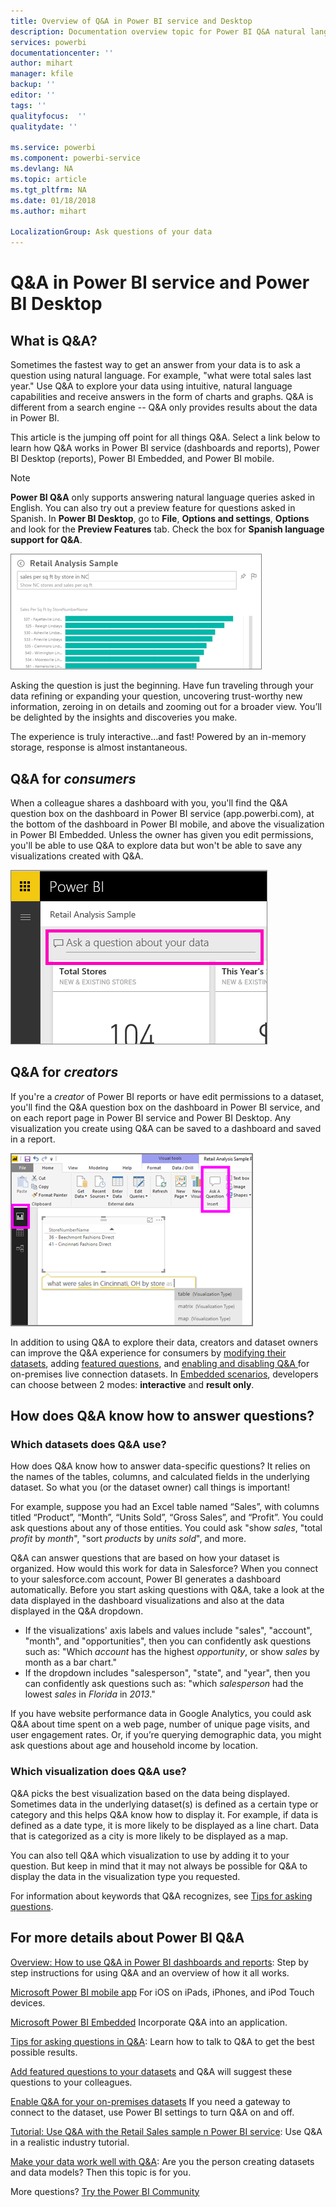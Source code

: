 ```yaml
---
title: Overview of Q&A in Power BI service and Desktop
description: Documentation overview topic for Power BI Q&A natural language queries.
services: powerbi
documentationcenter: ''
author: mihart
manager: kfile
backup: ''
editor: ''
tags: ''
qualityfocus:  ''
qualitydate: ''

ms.service: powerbi
ms.component: powerbi-service
ms.devlang: NA
ms.topic: article
ms.tgt_pltfrm: NA
ms.date: 01/18/2018
ms.author: mihart

LocalizationGroup: Ask questions of your data
---
```

# Q&A in Power BI service and Power BI Desktop
## What is Q&A?
Sometimes the fastest way to get an answer from your data is to ask a question using natural language. For example, "what were total sales last year."  Use Q&A to explore your data using intuitive, natural language capabilities and receive answers in the form of charts and graphs. Q&A is different from a search engine -- Q&A only provides results about the data in Power BI.

This article is the jumping off point for all things Q&A. Select a link below to learn how Q&A works in Power BI service (dashboards and reports), Power BI Desktop (reports), Power BI Embedded, and Power BI mobile.  

> [!NOTE]
> **Power BI Q&A** only supports answering natural language queries asked in English. You can also try out a preview feature for questions asked in Spanish. In **Power BI Desktop**, go to **File**, **Options and settings**, **Options** and look for the **Preview Features** tab. Check the box for **Spanish language support for Q&A**.  
>
>

![](media/power-bi-q-and-a/pbi_qa_boxsalessqft.png)

Asking the question is just the beginning.  Have fun traveling through your data refining or expanding your question, uncovering trust-worthy new information, zeroing in on details and zooming out for a broader view. You’ll be delighted by the insights and discoveries you make.

The experience is truly interactive…and fast! Powered by an in-memory storage, response is almost instantaneous.

##  Q&A for *consumers*
When a colleague shares a dashboard with you, you'll find the Q&A question box on the dashboard in Power BI service (app.powerbi.com), at the bottom of the dashboard in Power BI mobile, and above the visualization in Power BI Embedded. Unless the owner has given you edit permissions, you'll be able to use Q&A to explore data but won't be able to save any visualizations created with Q&A.

![](media/power-bi-q-and-a/powerbi-qna.png)

## Q&A for *creators*
If you're a *creator* of Power BI reports or have edit permissions to a dataset, you'll find the Q&A question box on the dashboard in Power BI service, and on each report page in Power BI service and Power BI Desktop. Any visualization you create using Q&A can be saved to a dashboard and saved in a report.

![](media/power-bi-q-and-a/power-bi-desktop.png)

In addition to using Q&A to explore their data, creators and dataset owners can improve the Q&A experience for consumers by [modifying their datasets](service-prepare-data-for-q-and-a.md), adding [featured questions](service-q-and-a-create-featured-questions.md), and [enabling and disabling Q&A ](service-q-and-a-direct-query.md) for on-premises live connection datasets. In [Embedded scenarios](developer/qanda.md), developers can choose between 2 modes: **interactive** and **result only**.

## How does Q&A know how to answer questions?
### Which datasets does Q&A use?
How does Q&A know how to answer data-specific questions? It relies on the names of the tables, columns, and calculated fields in the underlying dataset. So what you (or the dataset owner) call things is important!

For example, suppose you had an Excel table named “Sales”, with columns titled “Product”, “Month”, “Units Sold”, “Gross Sales”, and “Profit”. You could ask questions about any of those entities.  You could ask "show *sales*, "total *profit* by *month*", "sort *products* by *units sold*", and more.

Q&A can answer questions that are based on how your dataset is organized. How would this work for data in Salesforce? When you connect to your salesforce.com account, Power BI generates a dashboard automatically.  Before you start asking questions with Q&A, take a look at the data displayed in the dashboard visualizations and also at the data displayed in the Q&A dropdown.

* If the visualizations' axis labels and values include "sales",  "account", "month", and "opportunities", then you can confidently ask questions such as: "Which *account* has the highest *opportunity*, or show *sales* by month as a bar chart."
* If the dropdown includes "salesperson", "state", and "year", then you can confidently ask questions such as: "which *salesperson* had the lowest *sales* in *Florida* in *2013*."

If you have website performance data in Google Analytics, you could ask Q&A about time spent on a web page, number of unique page visits, and user engagement rates. Or, if you’re querying demographic data, you might ask questions about age and household income by location.

### Which visualization does Q&A use?
Q&A picks the best visualization based on the data being displayed. Sometimes data in the underlying dataset(s) is defined as a certain type or category and this helps Q&A know how to display it. For example, if data is defined as a date type, it is more likely to be displayed as a line chart. Data that is categorized as a city is more likely to be displayed as a map.

You can also tell Q&A which visualization to use by adding it to your question. But keep in mind that it may not always be possible for Q&A to display the data in the visualization type you requested.

For information about keywords that Q&A recognizes, see [Tips for asking questions](service-q-and-a-tips.md).


## For more details about Power BI Q&A
[Overview: How to use Q&A in Power BI dashboards and reports](power-bi-tutorial-q-and-a.md):
Step by step instructions for using Q&A and an overview of how it all works.

[Microsoft Power BI mobile app](mobile-apps-ios-qna.md)
For iOS on iPads, iPhones, and iPod Touch devices.

[Microsoft Power BI Embedded](developer/qanda.md)
Incorporate Q&A into an application.

[Tips for asking questions in Q&A](service-q-and-a-tips.md):
Learn how to talk to Q&A to get the best possible results.

[Add featured questions to your datasets](service-q-and-a-create-featured-questions.md)
and Q&A will suggest these questions to your colleagues.

[Enable Q&A for your on-premises datasets](service-q-and-a-direct-query.md)
If you need a gateway to connect to the dataset, use Power BI settings to turn Q&A on and off.

[Tutorial: Use Q&A with the Retail Sales sample n Power BI service](power-bi-visualization-introduction-to-q-and-a.md):
Use Q&A in a realistic industry tutorial.

[Make your data work well with Q&A](service-prepare-data-for-q-and-a.md):
Are you the person creating datasets and data models?  Then this topic is for you.

More questions? [Try the Power BI Community](http://community.powerbi.com/)
